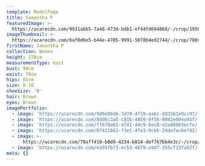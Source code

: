 ```yaml
---
template: ModelPage
title: Samantha P
featuredImage: >-
  https://ucarecdn.com/9931abb5-7a48-473d-bdb1-ef44fd694868/-/crop/1958x947/0,0/-/preview/
imageThumbnail: >-
  https://ucarecdn.com/6af0d6e5-b44e-4785-9991-5078b4ed2744/-/crop/700x689/187,0/-/preview/
firstName: Samantha P
collection: Women
height: 178cm
measurementType: bust
bust: 90cm
waist: 70cm
hips: 85cm
size: 8-10
shoeSize: '9'
hair: Brown
eyes: Brown
imagePortfolio:
  - image: 'https://ucarecdn.com/9d9e06d6-7d70-4f19-aa6c-dd3561e9cc97/'
  - image: 'https://ucarecdn.com/8dd6c3a5-c81b-4859-9f56-0082e00ea95f/'
  - image: 'https://ucarecdn.com/ff670a61-e741-44c9-8ec8-e2a480b5ecfe/'
  - image: 'https://ucarecdn.com/07411862-f3e1-4fe3-9cb5-29de7ac6ef82/'
  - image: >-
      https://ucarecdn.com/70aff410-b8d8-4234-b814-def767bb4e3c/-/crop/753x2340/462,0/-/preview/
  - image: 'https://ucarecdn.com/ea557b73-ec53-4679-a9d7-2b5cf13fa52f/'
meta: {}
---
```


